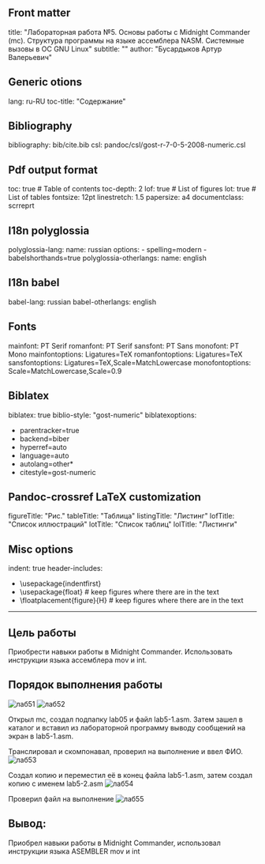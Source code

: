 ## Front matter
title: "Лабораторная работа №5. Основы работы с Midnight Commander (mc). Структура программы на языке ассемблера NASM. Системные вызовы в ОС GNU Linux"
subtitle: ""
author: "Бусардыков Артур Валерьевич"

## Generic otions
lang: ru-RU
toc-title: "Содержание"

## Bibliography
bibliography: bib/cite.bib
csl: pandoc/csl/gost-r-7-0-5-2008-numeric.csl

## Pdf output format
toc: true # Table of contents
toc-depth: 2
lof: true # List of figures
lot: true # List of tables
fontsize: 12pt
linestretch: 1.5
papersize: a4
documentclass: scrreprt
## I18n polyglossia
polyglossia-lang:
  name: russian
  options:
	- spelling=modern
	- babelshorthands=true
polyglossia-otherlangs:
  name: english
## I18n babel
babel-lang: russian
babel-otherlangs: english
## Fonts
mainfont: PT Serif
romanfont: PT Serif
sansfont: PT Sans
monofont: PT Mono
mainfontoptions: Ligatures=TeX
romanfontoptions: Ligatures=TeX
sansfontoptions: Ligatures=TeX,Scale=MatchLowercase
monofontoptions: Scale=MatchLowercase,Scale=0.9
## Biblatex
biblatex: true
biblio-style: "gost-numeric"
biblatexoptions:
  - parentracker=true
  - backend=biber
  - hyperref=auto
  - language=auto
  - autolang=other*
  - citestyle=gost-numeric
## Pandoc-crossref LaTeX customization
figureTitle: "Рис."
tableTitle: "Таблица"
listingTitle: "Листинг"
lofTitle: "Список иллюстраций"
lotTitle: "Список таблиц"
lolTitle: "Листинги"
## Misc options
indent: true
header-includes:
  - \usepackage{indentfirst}
  - \usepackage{float} # keep figures where there are in the text
  - \floatplacement{figure}{H} # keep figures where there are in the text
---


## Цель работы
Приобрести навыки работы в Midnight Commander. Использовать инструкции языка ассемблера mov и int.

## Порядок выполнения работы 
 ![лаб51](https://github.com/arturbusardykov/arch-pc/assets/98996689/f8d3067e-bd87-4767-8db1-adb715ce467b)
![лаб52](https://github.com/arturbusardykov/arch-pc/assets/98996689/3c44683a-39f2-4109-b9e6-a718e2a2be6b)

Открыл mc, создал подпапку lab05 и файл lab5-1.asm.
Затем зашел в каталог и вставил из лабораторной программу выводу сообщений на экран в lab5-1.asm.

Транслировал и скомпонавал, проверил на выполнение и ввел ФИО.
![лаб53](https://github.com/arturbusardykov/arch-pc/assets/98996689/e2fbf4b7-cf95-40ce-a19d-419c33840806)


Создал копию и переместил её в конец файла lab5-1.asm, затем создал копию с именем lab5-2.asm
![лаб54](https://github.com/arturbusardykov/arch-pc/assets/98996689/192a9237-d48e-4b35-ad6e-6a27a7aade09)

Проверил файл на выполнение
![лаб55](https://github.com/arturbusardykov/arch-pc/assets/98996689/5c9023d6-94ec-47f8-a2b2-bd2a3c08036a)

## Вывод:
Приобрел навыки работы в Midnight Commander, использовал инструкции языка ASEMBLER mov и int

